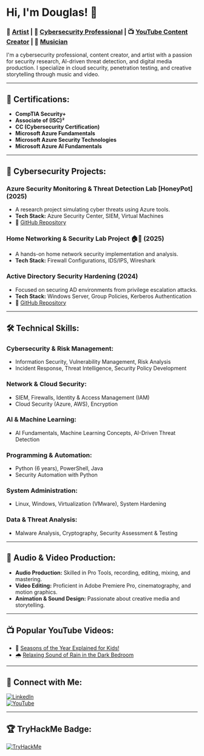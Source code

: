 # Hi, I'm Douglas! 👋

### 🎨 [Artist](https://douglashale.net/) | 🔐 [Cybersecurity Professional](https://www.linkedin.com/in/douglas-hale-002303121/) | 📺 [YouTube Content Creator](https://www.youtube.com/@WhizkidWondersLearning) | 🎵 [Musician](https://youtube.com/@copaseticarts9067?si=1mqr3IMhNfyr7mII)

I'm a cybersecurity professional, content creator, and artist with a passion for security research, AI-driven threat detection, and digital media production. I specialize in cloud security, penetration testing, and creative storytelling through music and video.

---

## 📜 Certifications:
- **CompTIA Security+**
- **Associate of (ISC)²**
- **CC (Cybersecurity Certification)**
- **Microsoft Azure Fundamentals**
- **Microsoft Azure Security Technologies**
- **Microsoft Azure AI Fundamentals**

---

## 🔐 Cybersecurity Projects:

### **Azure Security Monitoring & Threat Detection Lab [HoneyPot] (2025)**  
- A research project simulating cyber threats using Azure tools.  
- **Tech Stack:** Azure Security Center, SIEM, Virtual Machines  
- 🔗 [GitHub Repository](https://github.com/CopaseticCreates/AzureMon-ThreatLab)  

### **Home Networking & Security Lab Project 🏠🔐 (2025)**  
- A hands-on home network security implementation and analysis.  
- **Tech Stack:** Firewall Configurations, IDS/IPS, Wireshark  

### **Active Directory Security Hardening (2024)**  
- Focused on securing AD environments from privilege escalation attacks.  
- **Tech Stack:** Windows Server, Group Policies, Kerberos Authentication  
- 🔗 [GitHub Repository](https://github.com/CopaseticCreates/ActiveDirectoryLab)

---

## 🛠️ Technical Skills:

### **Cybersecurity & Risk Management:**
- Information Security, Vulnerability Management, Risk Analysis
- Incident Response, Threat Intelligence, Security Policy Development

### **Network & Cloud Security:**
- SIEM, Firewalls, Identity & Access Management (IAM)
- Cloud Security (Azure, AWS), Encryption

### **AI & Machine Learning:**
- AI Fundamentals, Machine Learning Concepts, AI-Driven Threat Detection

### **Programming & Automation:**
- Python (6 years), PowerShell, Java
- Security Automation with Python

### **System Administration:**
- Linux, Windows, Virtualization (VMware), System Hardening

### **Data & Threat Analysis:**
- Malware Analysis, Cryptography, Security Assessment & Testing

---

## 🎵 Audio & Video Production:
- **Audio Production:** Skilled in Pro Tools, recording, editing, mixing, and mastering.
- **Video Editing:** Proficient in Adobe Premiere Pro, cinematography, and motion graphics.
- **Animation & Sound Design:** Passionate about creative media and storytelling.

---

## 📺 Popular YouTube Videos:
- 🎥 [Seasons of the Year Explained for Kids!](https://www.youtube.com/watch?v=OOEg3OKwYTs&t=7s)
- 🌧️ [Relaxing Sound of Rain in the Dark Bedroom](https://www.youtube.com/watch?v=QHIyFIMu4uQ)

---

## 🤳 Connect with Me:
[![LinkedIn](https://img.shields.io/badge/LinkedIn-Connect-blue?logo=linkedin)](https://www.linkedin.com/in/douglas-hale-002303121/)  
[![YouTube](https://img.shields.io/badge/YouTube-Subscribe-red?logo=youtube)](https://www.youtube.com/@WhizkidWondersLearning)  

---

## 🏆 TryHackMe Badge:
[![TryHackMe](https://tryhackme-badges.s3.amazonaws.com/Haled2312x.png)](https://tryhackme.com/p/Haled2312x)
